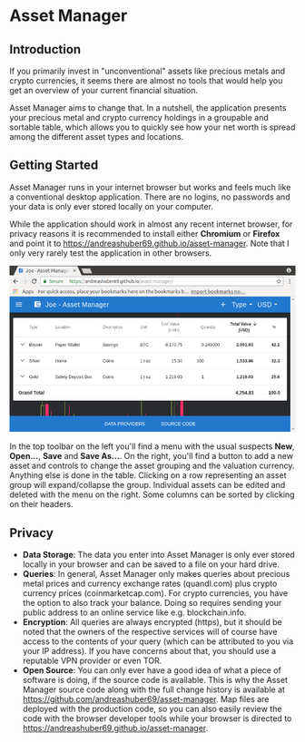 # Asset Manager

## Introduction

If you primarily invest in "unconventional" assets like precious metals and crypto currencies, it seems there are almost
no tools that would help you get an overview of your current financial situation.

Asset Manager aims to change that. In a nutshell, the application presents your precious metal and crypto currency
holdings in a groupable and sortable table, which allows you to quickly see how your net worth is spread among the
different asset types and locations.

## Getting Started

Asset Manager runs in your internet browser but works and feels much like a conventional desktop application. There are
no logins, no passwords and your data is only ever stored locally on your computer.

While the application should work in almost any recent internet browser, for privacy reasons it is recommended to
install either **Chromium** or **Firefox** and point it to <https://andreashuber69.github.io/asset-manager>. Note that I
only very rarely test the application in other browsers.

![Screenshot](screenshot.png)

In the top toolbar on the left you'll find a menu with the usual suspects **New**, **Open...**, **Save** and
**Save As...**. On the right, you'll find a button to add a new asset and controls to change the asset grouping and the
valuation currency. Anything else is done in the table. Clicking on a row representing an asset group will
expand/collapse the group. Individual assets can be edited and deleted with the menu on the right. Some columns can be
sorted by clicking on their headers.

## Privacy

- **Data Storage**: The data you enter into Asset Manager is only ever stored locally in your browser and can be saved
  to a file on your hard drive.
- **Queries**: In general, Asset Manager only makes queries about precious metal prices and currency exchange rates
  (quandl.com) plus crypto currency prices (coinmarketcap.com). For crypto currencies, you have the option to also track
   your balance. Doing so requires sending your public address to an online service like e.g. blockchain.info.
- **Encryption**: All queries are always encrypted (https), but it should be noted that the owners of the respective
  services will of course have access to the contents of your query (which can be attributed to you via your IP
  address). If you have concerns about that, you should use a reputable VPN provider or even TOR.
- **Open Source**: You can only ever have a good idea of what a piece of software is doing, if the source code is
  available. This is why the Asset Manager source code along with the full change history is available at
  <https://github.com/andreashuber69/asset-manager>. Map files are deployed with the production code, so you can also
  easily review the code with the browser developer tools while your browser is directed to
  <https://andreashuber69.github.io/asset-manager>.
